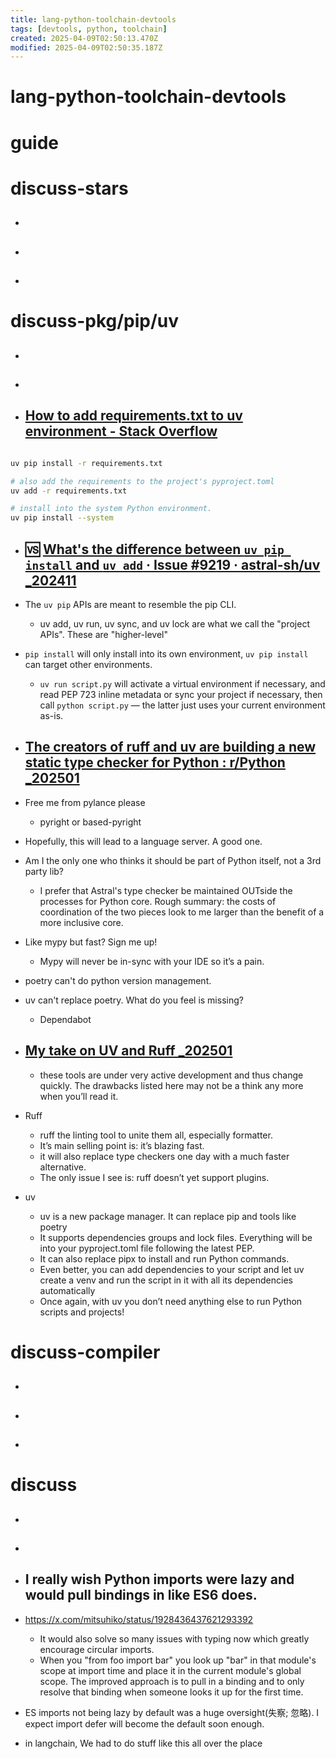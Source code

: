 ```yaml
---
title: lang-python-toolchain-devtools
tags: [devtools, python, toolchain]
created: 2025-04-09T02:50:13.470Z
modified: 2025-04-09T02:50:35.187Z
---
```


# lang-python-toolchain-devtools

# guide

# discuss-stars
- ## 

- ## 

- ## 
# discuss-pkg/pip/uv
- ## 

- ## 

- ## [How to add requirements.txt to uv environment - Stack Overflow](https://stackoverflow.com/questions/79344035/how-to-add-requirements-txt-to-uv-environment)

```sh

uv pip install -r requirements.txt

# also add the requirements to the project's pyproject.toml
uv add -r requirements.txt

# install into the system Python environment.
uv pip install --system
```

- ## 🆚 [What's the difference between `uv pip install` and `uv add` · Issue #9219 · astral-sh/uv _202411](https://github.com/astral-sh/uv/issues/9219)
- The `uv pip` APIs are meant to resemble the pip CLI. 
  - uv add, uv run, uv sync, and uv lock are what we call the "project APIs". These are "higher-level"
- `pip install` will only install into its own environment, `uv pip install` can target other environments.
  - `uv run script.py` will activate a virtual environment if necessary, and read PEP 723 inline metadata or sync your project if necessary, then call `python script.py` — the latter just uses your current environment as-is.

- ## [The creators of ruff and uv are building a new static type checker for Python : r/Python _202501](https://www.reddit.com/r/Python/comments/1idk4ko/the_creators_of_ruff_and_uv_are_building_a_new/)
- Free me from pylance please
  - pyright or based-pyright

- Hopefully, this will lead to a language server. A good one.

- Am I the only one who thinks it should be part of Python itself, not a 3rd party lib?
  - I prefer that Astral's type checker be maintained OUTside the processes for Python core. Rough summary: the costs of coordination of the two pieces look to me larger than the benefit of a more inclusive core.

- Like mypy but fast? Sign me up!
  - Mypy will never be in-sync with your IDE so it’s a pain.

- poetry can't do python version management.
- uv can't replace poetry. What do you feel is missing?
  - Dependabot

- ## [My take on UV and Ruff _202501](https://www.jujens.eu/posts/en/2025/Jan/25/uv-and-ruff/)
  - these tools are under very active development and thus change quickly. The drawbacks listed here may not be a think any more when you’ll read it.
- Ruff
  - ruff the linting tool to unite them all, especially formatter.
  - It’s main selling point is: it’s blazing fast.
  - it will also replace type checkers one day with a much faster alternative.
  - The only issue I see is: ruff doesn’t yet support plugins. 
- uv
  - uv is a new package manager. It can replace pip and tools like poetry
  - It supports dependencies groups and lock files. Everything will be into your pyproject.toml file following the latest PEP. 
  - It can also replace pipx to install and run Python commands. 
  - Even better, you can add dependencies to your script and let uv create a venv and run the script in it with all its dependencies automatically
  - Once again, with uv you don’t need anything else to run Python scripts and projects!

# discuss-compiler
- ## 

- ## 

- ## 
# discuss
- ## 

- ## 

- ## I really wish Python imports were lazy and would pull bindings in like ES6 does. 
- https://x.com/mitsuhiko/status/1928436437621293392
  - It would also solve so many issues with typing now which greatly encourage circular imports.
  - When you "from foo import bar" you look up "bar" in that module's scope at import time and place it in the current module's global scope. The improved approach is to pull in a binding and to only resolve that binding when someone looks it up for the first time.

- ES imports not being lazy by default was a huge oversight(失察; 忽略). I expect import defer will become the default soon enough.

- in langchain, We had to do stuff like this all over the place
